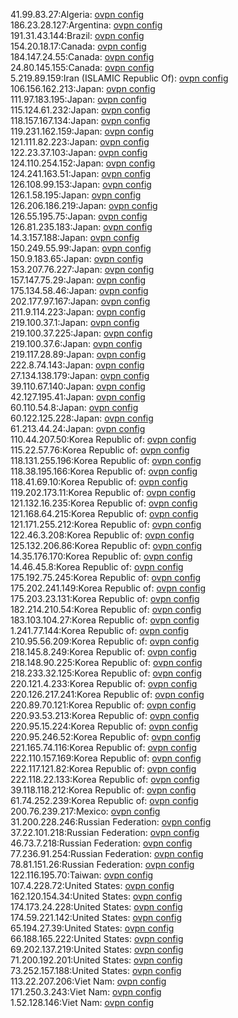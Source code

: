 41.99.83.27:Algeria: [ovpn config](vpn/41_99_83_27.ovpn)  
186.23.28.127:Argentina: [ovpn config](vpn/186_23_28_127.ovpn)  
191.31.43.144:Brazil: [ovpn config](vpn/191_31_43_144.ovpn)  
154.20.18.17:Canada: [ovpn config](vpn/154_20_18_17.ovpn)  
184.147.24.55:Canada: [ovpn config](vpn/184_147_24_55.ovpn)  
24.80.145.155:Canada: [ovpn config](vpn/24_80_145_155.ovpn)  
5.219.89.159:Iran (ISLAMIC Republic Of): [ovpn config](vpn/5_219_89_159.ovpn)  
106.156.162.213:Japan: [ovpn config](vpn/106_156_162_213.ovpn)  
111.97.183.195:Japan: [ovpn config](vpn/111_97_183_195.ovpn)  
115.124.61.232:Japan: [ovpn config](vpn/115_124_61_232.ovpn)  
118.157.167.134:Japan: [ovpn config](vpn/118_157_167_134.ovpn)  
119.231.162.159:Japan: [ovpn config](vpn/119_231_162_159.ovpn)  
121.111.82.223:Japan: [ovpn config](vpn/121_111_82_223.ovpn)  
122.23.37.103:Japan: [ovpn config](vpn/122_23_37_103.ovpn)  
124.110.254.152:Japan: [ovpn config](vpn/124_110_254_152.ovpn)  
124.241.163.51:Japan: [ovpn config](vpn/124_241_163_51.ovpn)  
126.108.99.153:Japan: [ovpn config](vpn/126_108_99_153.ovpn)  
126.1.58.195:Japan: [ovpn config](vpn/126_1_58_195.ovpn)  
126.206.186.219:Japan: [ovpn config](vpn/126_206_186_219.ovpn)  
126.55.195.75:Japan: [ovpn config](vpn/126_55_195_75.ovpn)  
126.81.235.183:Japan: [ovpn config](vpn/126_81_235_183.ovpn)  
14.3.157.188:Japan: [ovpn config](vpn/14_3_157_188.ovpn)  
150.249.55.99:Japan: [ovpn config](vpn/150_249_55_99.ovpn)  
150.9.183.65:Japan: [ovpn config](vpn/150_9_183_65.ovpn)  
153.207.76.227:Japan: [ovpn config](vpn/153_207_76_227.ovpn)  
157.147.75.29:Japan: [ovpn config](vpn/157_147_75_29.ovpn)  
175.134.58.46:Japan: [ovpn config](vpn/175_134_58_46.ovpn)  
202.177.97.167:Japan: [ovpn config](vpn/202_177_97_167.ovpn)  
211.9.114.223:Japan: [ovpn config](vpn/211_9_114_223.ovpn)  
219.100.37.1:Japan: [ovpn config](vpn/219_100_37_1.ovpn)  
219.100.37.225:Japan: [ovpn config](vpn/219_100_37_225.ovpn)  
219.100.37.6:Japan: [ovpn config](vpn/219_100_37_6.ovpn)  
219.117.28.89:Japan: [ovpn config](vpn/219_117_28_89.ovpn)  
222.8.74.143:Japan: [ovpn config](vpn/222_8_74_143.ovpn)  
27.134.138.179:Japan: [ovpn config](vpn/27_134_138_179.ovpn)  
39.110.67.140:Japan: [ovpn config](vpn/39_110_67_140.ovpn)  
42.127.195.41:Japan: [ovpn config](vpn/42_127_195_41.ovpn)  
60.110.54.8:Japan: [ovpn config](vpn/60_110_54_8.ovpn)  
60.122.125.228:Japan: [ovpn config](vpn/60_122_125_228.ovpn)  
61.213.44.24:Japan: [ovpn config](vpn/61_213_44_24.ovpn)  
110.44.207.50:Korea Republic of: [ovpn config](vpn/110_44_207_50.ovpn)  
115.22.57.76:Korea Republic of: [ovpn config](vpn/115_22_57_76.ovpn)  
118.131.255.196:Korea Republic of: [ovpn config](vpn/118_131_255_196.ovpn)  
118.38.195.166:Korea Republic of: [ovpn config](vpn/118_38_195_166.ovpn)  
118.41.69.10:Korea Republic of: [ovpn config](vpn/118_41_69_10.ovpn)  
119.202.173.11:Korea Republic of: [ovpn config](vpn/119_202_173_11.ovpn)  
121.132.16.235:Korea Republic of: [ovpn config](vpn/121_132_16_235.ovpn)  
121.168.64.215:Korea Republic of: [ovpn config](vpn/121_168_64_215.ovpn)  
121.171.255.212:Korea Republic of: [ovpn config](vpn/121_171_255_212.ovpn)  
122.46.3.208:Korea Republic of: [ovpn config](vpn/122_46_3_208.ovpn)  
125.132.206.86:Korea Republic of: [ovpn config](vpn/125_132_206_86.ovpn)  
14.35.176.170:Korea Republic of: [ovpn config](vpn/14_35_176_170.ovpn)  
14.46.45.8:Korea Republic of: [ovpn config](vpn/14_46_45_8.ovpn)  
175.192.75.245:Korea Republic of: [ovpn config](vpn/175_192_75_245.ovpn)  
175.202.241.149:Korea Republic of: [ovpn config](vpn/175_202_241_149.ovpn)  
175.203.23.131:Korea Republic of: [ovpn config](vpn/175_203_23_131.ovpn)  
182.214.210.54:Korea Republic of: [ovpn config](vpn/182_214_210_54.ovpn)  
183.103.104.27:Korea Republic of: [ovpn config](vpn/183_103_104_27.ovpn)  
1.241.77.144:Korea Republic of: [ovpn config](vpn/1_241_77_144.ovpn)  
210.95.56.209:Korea Republic of: [ovpn config](vpn/210_95_56_209.ovpn)  
218.145.8.249:Korea Republic of: [ovpn config](vpn/218_145_8_249.ovpn)  
218.148.90.225:Korea Republic of: [ovpn config](vpn/218_148_90_225.ovpn)  
218.233.32.125:Korea Republic of: [ovpn config](vpn/218_233_32_125.ovpn)  
220.121.4.233:Korea Republic of: [ovpn config](vpn/220_121_4_233.ovpn)  
220.126.217.241:Korea Republic of: [ovpn config](vpn/220_126_217_241.ovpn)  
220.89.70.121:Korea Republic of: [ovpn config](vpn/220_89_70_121.ovpn)  
220.93.53.213:Korea Republic of: [ovpn config](vpn/220_93_53_213.ovpn)  
220.95.15.224:Korea Republic of: [ovpn config](vpn/220_95_15_224.ovpn)  
220.95.246.52:Korea Republic of: [ovpn config](vpn/220_95_246_52.ovpn)  
221.165.74.116:Korea Republic of: [ovpn config](vpn/221_165_74_116.ovpn)  
222.110.157.169:Korea Republic of: [ovpn config](vpn/222_110_157_169.ovpn)  
222.117.121.82:Korea Republic of: [ovpn config](vpn/222_117_121_82.ovpn)  
222.118.22.133:Korea Republic of: [ovpn config](vpn/222_118_22_133.ovpn)  
39.118.118.212:Korea Republic of: [ovpn config](vpn/39_118_118_212.ovpn)  
61.74.252.239:Korea Republic of: [ovpn config](vpn/61_74_252_239.ovpn)  
200.76.239.217:Mexico: [ovpn config](vpn/200_76_239_217.ovpn)  
31.200.228.246:Russian Federation: [ovpn config](vpn/31_200_228_246.ovpn)  
37.22.101.218:Russian Federation: [ovpn config](vpn/37_22_101_218.ovpn)  
46.73.7.218:Russian Federation: [ovpn config](vpn/46_73_7_218.ovpn)  
77.236.91.254:Russian Federation: [ovpn config](vpn/77_236_91_254.ovpn)  
78.81.151.26:Russian Federation: [ovpn config](vpn/78_81_151_26.ovpn)  
122.116.195.70:Taiwan: [ovpn config](vpn/122_116_195_70.ovpn)  
107.4.228.72:United States: [ovpn config](vpn/107_4_228_72.ovpn)  
162.120.154.34:United States: [ovpn config](vpn/162_120_154_34.ovpn)  
174.173.24.228:United States: [ovpn config](vpn/174_173_24_228.ovpn)  
174.59.221.142:United States: [ovpn config](vpn/174_59_221_142.ovpn)  
65.194.27.39:United States: [ovpn config](vpn/65_194_27_39.ovpn)  
66.188.165.222:United States: [ovpn config](vpn/66_188_165_222.ovpn)  
69.202.137.219:United States: [ovpn config](vpn/69_202_137_219.ovpn)  
71.200.192.201:United States: [ovpn config](vpn/71_200_192_201.ovpn)  
73.252.157.188:United States: [ovpn config](vpn/73_252_157_188.ovpn)  
113.22.207.206:Viet Nam: [ovpn config](vpn/113_22_207_206.ovpn)  
171.250.3.243:Viet Nam: [ovpn config](vpn/171_250_3_243.ovpn)  
1.52.128.146:Viet Nam: [ovpn config](vpn/1_52_128_146.ovpn)  
